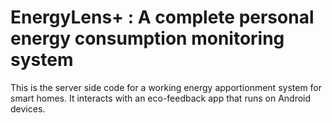 EnergyLens+ : A complete personal energy consumption monitoring system
==============

This is the server side code for a working energy apportionment system for smart homes. It interacts with an eco-feedback app that runs on Android devices.

